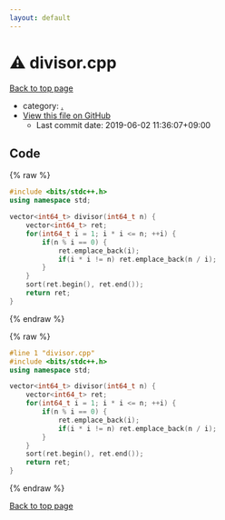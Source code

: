 ```yaml
---
layout: default
---
```


<!-- mathjax config similar to math.stackexchange -->
<script type="text/javascript" async
  src="https://cdnjs.cloudflare.com/ajax/libs/mathjax/2.7.5/MathJax.js?config=TeX-MML-AM_CHTML">
</script>
<script type="text/x-mathjax-config">
  MathJax.Hub.Config({
    TeX: { equationNumbers: { autoNumber: "AMS" }},
    tex2jax: {
      inlineMath: [ ['$','$'] ],
      processEscapes: true
    },
    "HTML-CSS": { matchFontHeight: false },
    displayAlign: "left",
    displayIndent: "2em"
  });
</script>

<script type="text/javascript" src="https://cdnjs.cloudflare.com/ajax/libs/jquery/3.4.1/jquery.min.js"></script>
<script src="https://cdn.jsdelivr.net/npm/jquery-balloon-js@1.1.2/jquery.balloon.min.js" integrity="sha256-ZEYs9VrgAeNuPvs15E39OsyOJaIkXEEt10fzxJ20+2I=" crossorigin="anonymous"></script>
<script type="text/javascript" src="../assets/js/copy-button.js"></script>
<link rel="stylesheet" href="../assets/css/copy-button.css" />


# :warning: divisor.cpp

<a href="../index.html">Back to top page</a>

* category: <a href="../index.html#5058f1af8388633f609cadb75a75dc9d">.</a>
* <a href="{{ site.github.repository_url }}/blob/master/divisor.cpp">View this file on GitHub</a>
    - Last commit date: 2019-06-02 11:36:07+09:00




## Code

<a id="unbundled"></a>
{% raw %}
```cpp
#include <bits/stdc++.h>
using namespace std;

vector<int64_t> divisor(int64_t n) {
    vector<int64_t> ret;
    for(int64_t i = 1; i * i <= n; ++i) {
        if(n % i == 0) {
            ret.emplace_back(i);
            if(i * i != n) ret.emplace_back(n / i);
        }
    }
    sort(ret.begin(), ret.end());
    return ret;
}

```
{% endraw %}

<a id="bundled"></a>
{% raw %}
```cpp
#line 1 "divisor.cpp"
#include <bits/stdc++.h>
using namespace std;

vector<int64_t> divisor(int64_t n) {
    vector<int64_t> ret;
    for(int64_t i = 1; i * i <= n; ++i) {
        if(n % i == 0) {
            ret.emplace_back(i);
            if(i * i != n) ret.emplace_back(n / i);
        }
    }
    sort(ret.begin(), ret.end());
    return ret;
}

```
{% endraw %}

<a href="../index.html">Back to top page</a>

